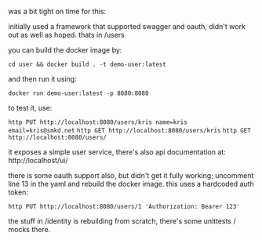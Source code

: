 was a bit tight on time for this:

initially used a framework that supported swagger and oauth, didn't work out as
well as hoped. thats in /users

you can build the docker image by:

`cd user && docker build . -t demo-user:latest`

and then run it using:

`docker run demo-user:latest -p 8080:8080`

to test it, use:

`http PUT http://localhost:8080/users/kris name=kris email=kris@smkd.net`
`http GET http://localhost:8080/users/kris`
`http GET http://localhost:8080/users/`

it exposes a simple user service, there's also api documentation at: http://localhost/ui/

there is some oauth support also, but didn't get it fully working; uncomment line 13 in the yaml and rebuild the docker image. this uses a hardcoded auth token:

`http PUT http://localhost:8080/users/1 'Authorization: Bearer 123'`


the stuff in /identity is rebuilding from scratch, there's some unittests
/ mocks there.

